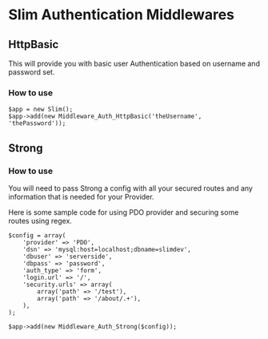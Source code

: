 # Slim Authentication Middlewares

## HttpBasic

This will provide you with basic user Authentication based on username and password set.

### How to use

	$app = new Slim();
	$app->add(new Middleware_Auth_HttpBasic('theUsername', 'thePassword'));


## Strong

### How to use

You will need to pass Strong a config with all your secured routes and any information that is needed
for your Provider.

Here is some sample code for using PDO provider and securing some routes using regex.

	$config = array(
	    'provider' => 'PDO',
	    'dsn' => 'mysql:host=localhost;dbname=slimdev',
	    'dbuser' => 'serverside',
	    'dbpass' => 'password',
	    'auth_type' => 'form',
	    'login.url' => '/',
	    'security.urls' => array(
	        array('path' => '/test'),
	        array('path' => '/about/.+'),
	    ),
	);

	$app->add(new Middleware_Auth_Strong($config));